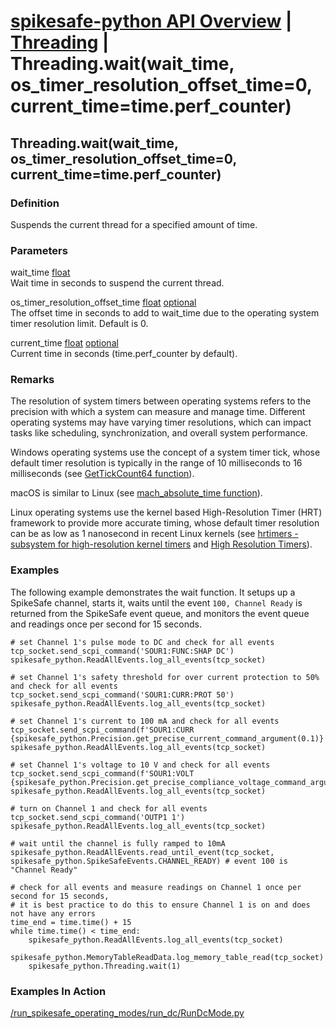 # [spikesafe-python API Overview](/spikesafe_python_lib_docs/README.md) | [Threading](/spikesafe_python_lib_docs/Threading/README.md) | Threading.wait(wait_time, os_timer_resolution_offset_time=0, current_time=time.perf_counter)

## Threading.wait(wait_time, os_timer_resolution_offset_time=0, current_time=time.perf_counter)

### Definition
Suspends the current thread for a specified amount of time.

### Parameters
wait_time [float](https://docs.python.org/3/library/functions.html#float)  
Wait time in seconds to suspend the current thread.

os_timer_resolution_offset_time [float](https://docs.python.org/3/library/functions.html#float) [optional](https://docs.python.org/3/library/typing.html#typing.Optional)  
The offset time in seconds to add to wait_time due to the operating system timer resolution limit. Default is 0.

current_time [float](https://docs.python.org/3/library/functions.html#float) [optional](https://docs.python.org/3/library/typing.html#typing.Optional)    
Current time in seconds (time.perf_counter by default).

### Remarks
The resolution of system timers between operating systems refers to the precision with which a system can measure and manage time. Different operating systems may have varying timer resolutions, which can impact tasks like scheduling, synchronization, and overall system performance.

Windows operating systems use the concept of a system timer tick, whose default timer resolution is typically in the range of 10 milliseconds to 16 milliseconds (see [GetTickCount64 function](https://learn.microsoft.com/en-us/windows/win32/api/sysinfoapi/nf-sysinfoapi-gettickcount64)).

macOS is similar to Linux (see [mach_absolute_time function](https://developer.apple.com/documentation/kernel/1462446-mach_absolute_time)).

Linux operating systems use the kernel based High-Resolution Timer (HRT) framework to provide more accurate timing, whose default timer resolution can be as low as 1 nanosecond in recent Linux kernels (see [hrtimers - subsystem for high-resolution kernel timers](https://docs.kernel.org/timers/hrtimers.html) and [High Resolution Timers](https://elinux.org/High_Resolution_Timers#:~:text=Currently%2C%20timers%20in%20Linux%20are,milliseconds%20on%20most%20embedded%20platforms.)).

### Examples
The following example demonstrates the wait function. It setups up a SpikeSafe channel, starts it, waits until the event `100, Channel Ready` is returned from the SpikeSafe event queue, and monitors the event queue and readings once per second for 15 seconds.
```
# set Channel 1's pulse mode to DC and check for all events
tcp_socket.send_scpi_command('SOUR1:FUNC:SHAP DC')    
spikesafe_python.ReadAllEvents.log_all_events(tcp_socket)

# set Channel 1's safety threshold for over current protection to 50% and check for all events
tcp_socket.send_scpi_command('SOUR1:CURR:PROT 50')    
spikesafe_python.ReadAllEvents.log_all_events(tcp_socket) 

# set Channel 1's current to 100 mA and check for all events
tcp_socket.send_scpi_command(f'SOUR1:CURR {spikesafe_python.Precision.get_precise_current_command_argument(0.1)}')         
spikesafe_python.ReadAllEvents.log_all_events(tcp_socket)  

# set Channel 1's voltage to 10 V and check for all events
tcp_socket.send_scpi_command(f'SOUR1:VOLT {spikesafe_python.Precision.get_precise_compliance_voltage_command_argument(20)}')         
spikesafe_python.ReadAllEvents.log_all_events(tcp_socket) 

# turn on Channel 1 and check for all events
tcp_socket.send_scpi_command('OUTP1 1')               
spikesafe_python.ReadAllEvents.log_all_events(tcp_socket)                            

# wait until the channel is fully ramped to 10mA
spikesafe_python.ReadAllEvents.read_until_event(tcp_socket, spikesafe_python.SpikeSafeEvents.CHANNEL_READY) # event 100 is "Channel Ready"

# check for all events and measure readings on Channel 1 once per second for 15 seconds,
# it is best practice to do this to ensure Channel 1 is on and does not have any errors
time_end = time.time() + 15                         
while time.time() < time_end:                       
    spikesafe_python.ReadAllEvents.log_all_events(tcp_socket)
    spikesafe_python.MemoryTableReadData.log_memory_table_read(tcp_socket)
    spikesafe_python.Threading.wait(1)   
```

### Examples In Action
[/run_spikesafe_operating_modes/run_dc/RunDcMode.py](/run_spikesafe_operating_modes/run_dc/RunDcMode.py)